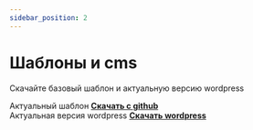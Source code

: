 ```yaml
---
sidebar_position: 2
---
```


# Шаблоны и cms
Скачайте базовый шаблон и актуальную версию wordpress

Актуальный шаблон **[Скачать с github](https://github.com/mna100/template/archive/refs/heads/main.zip)** <br/>
Актуальная версия wordpress **[Скачать wordpress](https://ru.wordpress.org/latest-ru_RU.zip)**